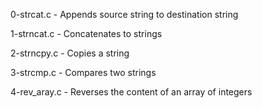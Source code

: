 0-strcat.c     - Appends source string to destination string

1-strncat.c    - Concatenates to strings

2-strncpy.c    - Copies a string

3-strcmp.c     - Compares two strings

4-rev_aray.c   - Reverses the content of an array of integers





